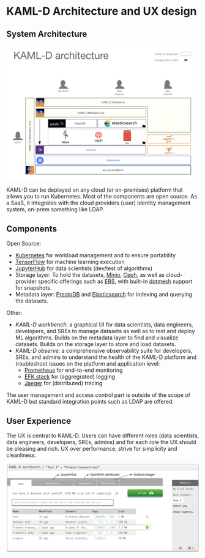 # KAML-D Architecture and UX design

## System Architecture

![KAML-D high level system architecture](kaml-d_system-architecture.png)

KAML-D can be deployed on any cloud (or on-premises) platform that allows you to run Kubernetes. Most of the components are open source. As a SaaS, it integrates with the cloud providers (user) identity management system, on-prem something like LDAP.

## Components

Open Source:

- [Kubernetes](https://kubernetes.io/) for workload management and to ensure portability
- [TensorFlow](https://www.tensorflow.org/) for machine learning execution
- [JupyterHub](https://github.com/jupyterhub/jupyterhub) for data scientists (dev/test of algorithms)
- Storage layer: To hold the datasets, [Minio](https://www.minio.io/), [Ceph](https://ceph.com/), as well as cloud-provider specific offerings such as [EBS](https://aws.amazon.com/ebs/), with built-in [dotmesh](https://dotmesh.com/) support for snapshots.
- Metadata layer: [PrestoDB](https://prestodb.io/) and [Elasticsearch](https://www.elastic.co/products/elasticsearch) for indexing and querying the datasets.

Other:

- _KAML-D workbench_: a graphical UI for data scientists, data engineers, developers, and SREs to manage datasets as well as to test and deploy ML algorithms. Builds on the metadata layer to find and visualize datasets. Builds on the storage layer to store and load datasets.
- _KAML-D observe_: a comprehensive observability suite for developers, SREs, and admins to understand the health of the KAML-D platform and troubleshoot issues on the platform and application level:
  - [Prometheus](https://prometheus.io/) for end-to-end monitoring
  - [EFK stack](https://kubernetes.io/docs/tasks/debug-application-cluster/logging-elasticsearch-kibana/) for (aggregrated) logging
  - [Jaeger](http://jaegertracing.io/) for (distributed) tracing

The user management and access control part is outside of the scope of KAML-D but standard integration points such as LDAP are offered.

## User Experience

The UX is central to KAML-D. Users can have different roles (data scientists, data engineers, developers, SREs, admins) and for each role the UX should be pleasing and rich. UX over performance, strive for simplicity and cleanliness. 

![KAML-D UX](kaml-d_ux.png)

